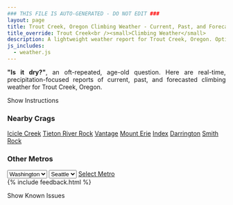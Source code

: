 ```yaml
---
### THIS FILE IS AUTO-GENERATED - DO NOT EDIT ###
layout: page
title: Trout Creek, Oregon Climbing Weather - Current, Past, and Forecasted Report
title_override: Trout Creek<br /><small>Climbing Weather</small>
description: A lightweight weather report for Trout Creek, Oregon. Optimized for slow internet connections.
js_includes:
  - weather.js
---
```


<section class="measure center lh-copy f5-ns f6 ph2 mv4" style="text-align: justify;">
<strong>"Is it dry?"</strong>, an oft-repeated, age-old question. Here are real-time,
precipitation-focused reports of current, past, and forecasted climbing weather for Trout Creek, Oregon.
</section>

<p id="settings-toggle" class="mw5 b center tc hover-light-red black-70 pointer">Show Instructions</p>
<section id="settings" class="overflow-hidden" style="display:none;">
    <div class="mv2 ph2 center">
        <div class="fn f6 tc pv2">
            <p class="measure lh-copy center"><strong>Show/hide hourly forecasts</strong> by clicking the desired day.</p>
            <hr class="mw5 p0 mv2 o-60 b0 bt b--light-red light-red bg-light-red">
            <p class="measure lh-copy center"><strong>Current and Past conditions</strong> are measured by the nearest weather station. <strong>Forecast conditions</strong> are calculated and polled separately.</p>
            <hr class="mw5 p0 mv2 o-60 b0 bt b--light-red light-red bg-light-red">
            <p class="measure lh-copy center"><strong>Having issues?</strong> Try <a id="clear-cache" class="no-underline relative fancy-link light-red hover-light-red" href="#">clearing the local cache</a>.</p>
            <hr class="mw5 p0 mv2 o-60 b0 bt b--light-red light-red bg-light-red">
            <p class="measure lh-copy center">Weather data sourced from <a class="no-underline fancy-link relative light-red" target="_blank" href="https://www.weather.gov/documentation/services-web-api">weather.gov</a>.</p>
        </div>
    </div>
</section>
<section id="weather" data-crag="trout-creek-oregon" class="mv4-ns mv3 ph2 center"></section>
<section id="nearby" class="tc lh-copy">
  <h3>Nearby Crags</h3>
<a class="nowrap no-underline fancy-link relative light-red mh3" href="/crags/icicle-creek-washington-weather.html">Icicle Creek</a>
<a class="nowrap no-underline fancy-link relative light-red mh3" href="/crags/tieton-river-rock-washington-weather.html">Tieton River Rock</a>
<a class="nowrap no-underline fancy-link relative light-red mh3" href="/crags/vantage-washington-weather.html">Vantage</a>
<a class="nowrap no-underline fancy-link relative light-red mh3" href="/crags/mount-erie-washington-weather.html">Mount Erie</a>
<a class="nowrap no-underline fancy-link relative light-red mh3" href="/crags/index-washington-weather.html">Index</a>
<a class="nowrap no-underline fancy-link relative light-red mh3" href="/crags/darrington-washington-weather.html">Darrington</a>
<a class="nowrap no-underline fancy-link relative light-red mh3" href="/crags/smith-rock-oregon-weather.html">Smith Rock</a>
</section>
<section id="nearby" class="tc lh-copy">
  <h3>Other Metros</h3>
  <select class="ma1 bg-near-white pa2" id="stateSel">
    <option value="Texas">Texas</option>
    <option value="Washington" selected>Washington</option>
    <option value="Colorado">Colorado</option>
    <option value="Tennessee">Tennessee</option>
    <option value="Utah">Utah</option>
    <option value="California">California</option>
  </select>
  <select class="ma1 bg-near-white pa2" id="citySel">
    <option value="Seattle" selected>Seattle</option>
  </select>
  <a id="selectMetro" class="f6 link dim ph3 pv2 ma1 dib white bg-light-red" href="/crags/seattle-washington-weather.html">Select Metro</a>
  <script>
    var states = [];
    states["Texas"] = "Austin"
    states["Washington"] = "Seattle"
    states["Colorado"] = "Denver"
    states["Tennessee"] = "Nashville"
    states["Utah"] = "Salt Lake City"
    states["California"] = "San Francisco|Los Angeles"
  </script>
</section>
{% include feedback.html %}
<p id="issues-toggle" class="mw5 b center tc hover-light-red black-70 pointer">Show Known Issues</p>
<section id="issues" class="overflow-hidden tc f6">
</section>

<script>
  var weekly_PDT_48_73 = {"updated":"2021-11-09T05:52:06+00:00","units":"us","forecastGenerator":"BaselineForecastGenerator","generatedAt":"2021-11-09T08:45:42+00:00","updateTime":"2021-11-09T05:52:06+00:00","validTimes":"2021-11-08T23:00:00+00:00/P7DT15H","elevation":{"unitCode":"wmoUnit:m","value":494.9952},"periods":[{"number":1,"name":"Overnight","startTime":"2021-11-09T00:00:00-08:00","endTime":"2021-11-09T06:00:00-08:00","isDaytime":false,"temperature":40,"temperatureUnit":"F","temperatureTrend":"rising","windSpeed":"21 to 26 mph","windDirection":"S","icon":"https://api.weather.gov/icons/land/night/rain,80?size=medium","shortForecast":"Light Rain","detailedForecast":"Rain. Cloudy. Low around 40, with temperatures rising to around 47 overnight. South wind 21 to 26 mph, with gusts as high as 41 mph. Chance of precipitation is 80%. New rainfall amounts between a tenth and quarter of an inch possible."},{"number":2,"name":"Tuesday","startTime":"2021-11-09T06:00:00-08:00","endTime":"2021-11-09T18:00:00-08:00","isDaytime":true,"temperature":54,"temperatureUnit":"F","temperatureTrend":"falling","windSpeed":"16 to 21 mph","windDirection":"SW","icon":"https://api.weather.gov/icons/land/day/rain,40/wind_bkn?size=medium","shortForecast":"Chance Light Rain then Partly Sunny","detailedForecast":"A chance of rain before 10am. Partly sunny. High near 54, with temperatures falling to around 49 in the afternoon. Southwest wind 16 to 21 mph, with gusts as high as 35 mph. Chance of precipitation is 40%. New rainfall amounts less than a tenth of an inch possible."},{"number":3,"name":"Tuesday Night","startTime":"2021-11-09T18:00:00-08:00","endTime":"2021-11-10T06:00:00-08:00","isDaytime":false,"temperature":35,"temperatureUnit":"F","temperatureTrend":null,"windSpeed":"8 to 21 mph","windDirection":"S","icon":"https://api.weather.gov/icons/land/night/wind_bkn?size=medium","shortForecast":"Mostly Cloudy","detailedForecast":"Mostly cloudy, with a low around 35. South wind 8 to 21 mph, with gusts as high as 33 mph."},{"number":4,"name":"Wednesday","startTime":"2021-11-10T06:00:00-08:00","endTime":"2021-11-10T18:00:00-08:00","isDaytime":true,"temperature":52,"temperatureUnit":"F","temperatureTrend":null,"windSpeed":"6 to 12 mph","windDirection":"S","icon":"https://api.weather.gov/icons/land/day/rain_showers,20/rain,50?size=medium","shortForecast":"Slight Chance Rain Showers then Chance Light Rain","detailedForecast":"A slight chance of rain showers between 10am and 4pm, then a chance of rain. Partly sunny, with a high near 52. South wind 6 to 12 mph, with gusts as high as 20 mph. Chance of precipitation is 50%. New rainfall amounts less than a tenth of an inch possible."},{"number":5,"name":"Wednesday Night","startTime":"2021-11-10T18:00:00-08:00","endTime":"2021-11-11T06:00:00-08:00","isDaytime":false,"temperature":42,"temperatureUnit":"F","temperatureTrend":null,"windSpeed":"3 to 8 mph","windDirection":"S","icon":"https://api.weather.gov/icons/land/night/rain,50/rain,70?size=medium","shortForecast":"Rain Likely","detailedForecast":"Rain likely. Mostly cloudy, with a low around 42. South wind 3 to 8 mph. Chance of precipitation is 70%. New rainfall amounts between a quarter and half of an inch possible."},{"number":6,"name":"Veterans Day","startTime":"2021-11-11T06:00:00-08:00","endTime":"2021-11-11T18:00:00-08:00","isDaytime":true,"temperature":58,"temperatureUnit":"F","temperatureTrend":null,"windSpeed":"2 to 6 mph","windDirection":"SW","icon":"https://api.weather.gov/icons/land/day/rain,70?size=medium","shortForecast":"Rain Likely","detailedForecast":"Rain likely. Mostly cloudy, with a high near 58. Chance of precipitation is 70%."},{"number":7,"name":"Thursday Night","startTime":"2021-11-11T18:00:00-08:00","endTime":"2021-11-12T06:00:00-08:00","isDaytime":false,"temperature":47,"temperatureUnit":"F","temperatureTrend":null,"windSpeed":"6 mph","windDirection":"S","icon":"https://api.weather.gov/icons/land/night/rain,60/rain,50?size=medium","shortForecast":"Light Rain Likely","detailedForecast":"Rain likely. Cloudy, with a low around 47. Chance of precipitation is 60%."},{"number":8,"name":"Friday","startTime":"2021-11-12T06:00:00-08:00","endTime":"2021-11-12T18:00:00-08:00","isDaytime":true,"temperature":62,"temperatureUnit":"F","temperatureTrend":null,"windSpeed":"8 mph","windDirection":"SW","icon":"https://api.weather.gov/icons/land/day/rain,50/rain,40?size=medium","shortForecast":"Chance Light Rain","detailedForecast":"A chance of rain. Mostly cloudy, with a high near 62. Chance of precipitation is 50%."},{"number":9,"name":"Friday Night","startTime":"2021-11-12T18:00:00-08:00","endTime":"2021-11-13T06:00:00-08:00","isDaytime":false,"temperature":45,"temperatureUnit":"F","temperatureTrend":null,"windSpeed":"6 mph","windDirection":"SW","icon":"https://api.weather.gov/icons/land/night/rain,20/bkn?size=medium","shortForecast":"Slight Chance Light Rain then Mostly Cloudy","detailedForecast":"A slight chance of rain before 10pm. Mostly cloudy, with a low around 45. Chance of precipitation is 20%."},{"number":10,"name":"Saturday","startTime":"2021-11-13T06:00:00-08:00","endTime":"2021-11-13T18:00:00-08:00","isDaytime":true,"temperature":61,"temperatureUnit":"F","temperatureTrend":null,"windSpeed":"7 mph","windDirection":"SW","icon":"https://api.weather.gov/icons/land/day/bkn?size=medium","shortForecast":"Mostly Cloudy","detailedForecast":"Mostly cloudy, with a high near 61."},{"number":11,"name":"Saturday Night","startTime":"2021-11-13T18:00:00-08:00","endTime":"2021-11-14T06:00:00-08:00","isDaytime":false,"temperature":42,"temperatureUnit":"F","temperatureTrend":null,"windSpeed":"6 mph","windDirection":"SW","icon":"https://api.weather.gov/icons/land/night/bkn?size=medium","shortForecast":"Mostly Cloudy","detailedForecast":"Mostly cloudy, with a low around 42."},{"number":12,"name":"Sunday","startTime":"2021-11-14T06:00:00-08:00","endTime":"2021-11-14T18:00:00-08:00","isDaytime":true,"temperature":60,"temperatureUnit":"F","temperatureTrend":null,"windSpeed":"7 mph","windDirection":"W","icon":"https://api.weather.gov/icons/land/day/rain?size=medium","shortForecast":"Slight Chance Light Rain","detailedForecast":"A slight chance of rain after 10am. Partly sunny, with a high near 60."},{"number":13,"name":"Sunday Night","startTime":"2021-11-14T18:00:00-08:00","endTime":"2021-11-15T06:00:00-08:00","isDaytime":false,"temperature":40,"temperatureUnit":"F","temperatureTrend":null,"windSpeed":"6 mph","windDirection":"SW","icon":"https://api.weather.gov/icons/land/night/rain?size=medium","shortForecast":"Slight Chance Light Rain","detailedForecast":"A slight chance of rain. Mostly cloudy, with a low around 40."},{"number":14,"name":"Monday","startTime":"2021-11-15T06:00:00-08:00","endTime":"2021-11-15T18:00:00-08:00","isDaytime":true,"temperature":58,"temperatureUnit":"F","temperatureTrend":null,"windSpeed":"5 to 8 mph","windDirection":"SW","icon":"https://api.weather.gov/icons/land/day/rain?size=medium","shortForecast":"Chance Light Rain","detailedForecast":"A chance of rain. Partly sunny, with a high near 58."}]}
  var hourly_PDT_48_73 = {"@context":["https://geojson.org/geojson-ld/geojson-context.jsonld",{"@version":"1.1","wx":"https://api.weather.gov/ontology#","geo":"http://www.opengis.net/ont/geosparql#","unit":"http://codes.wmo.int/common/unit/","@vocab":"https://api.weather.gov/ontology#"}],"type":"Feature","geometry":{"type":"Polygon","coordinates":[[[-121.1248943,44.8198586],[-121.11911869999999,44.79885650000001],[-121.08947479999999,44.802957400000004],[-121.09524409999999,44.8239597],[-121.1248943,44.8198586]]]},"properties":{"updated":"2021-11-09T05:52:06+00:00","units":"us","forecastGenerator":"HourlyForecastGenerator","generatedAt":"2021-11-09T08:45:43+00:00","updateTime":"2021-11-09T05:52:06+00:00","validTimes":"2021-11-08T23:00:00+00:00/P7DT15H","elevation":{"unitCode":"wmoUnit:m","value":494.9952},"periods":[{"number":1,"name":"","startTime":"2021-11-09T00:00:00-08:00","endTime":"2021-11-09T01:00:00-08:00","isDaytime":false,"temperature":45,"temperatureUnit":"F","temperatureTrend":null,"windSpeed":"24 mph","windDirection":"S","icon":"https://api.weather.gov/icons/land/night/rain,80?size=small","shortForecast":"Light Rain","detailedForecast":""},{"number":2,"name":"","startTime":"2021-11-09T01:00:00-08:00","endTime":"2021-11-09T02:00:00-08:00","isDaytime":false,"temperature":45,"temperatureUnit":"F","temperatureTrend":null,"windSpeed":"26 mph","windDirection":"S","icon":"https://api.weather.gov/icons/land/night/rain,80?size=small","shortForecast":"Light Rain","detailedForecast":""},{"number":3,"name":"","startTime":"2021-11-09T02:00:00-08:00","endTime":"2021-11-09T03:00:00-08:00","isDaytime":false,"temperature":45,"temperatureUnit":"F","temperatureTrend":null,"windSpeed":"26 mph","windDirection":"S","icon":"https://api.weather.gov/icons/land/night/rain,80?size=small","shortForecast":"Light Rain","detailedForecast":""},{"number":4,"name":"","startTime":"2021-11-09T03:00:00-08:00","endTime":"2021-11-09T04:00:00-08:00","isDaytime":false,"temperature":47,"temperatureUnit":"F","temperatureTrend":null,"windSpeed":"26 mph","windDirection":"S","icon":"https://api.weather.gov/icons/land/night/rain,80?size=small","shortForecast":"Light Rain","detailedForecast":""},{"number":5,"name":"","startTime":"2021-11-09T04:00:00-08:00","endTime":"2021-11-09T05:00:00-08:00","isDaytime":false,"temperature":48,"temperatureUnit":"F","temperatureTrend":null,"windSpeed":"21 mph","windDirection":"S","icon":"https://api.weather.gov/icons/land/night/rain,40?size=small","shortForecast":"Chance Light Rain","detailedForecast":""},{"number":6,"name":"","startTime":"2021-11-09T05:00:00-08:00","endTime":"2021-11-09T06:00:00-08:00","isDaytime":false,"temperature":47,"temperatureUnit":"F","temperatureTrend":null,"windSpeed":"21 mph","windDirection":"S","icon":"https://api.weather.gov/icons/land/night/rain,40?size=small","shortForecast":"Chance Light Rain","detailedForecast":""},{"number":7,"name":"","startTime":"2021-11-09T06:00:00-08:00","endTime":"2021-11-09T07:00:00-08:00","isDaytime":true,"temperature":45,"temperatureUnit":"F","temperatureTrend":null,"windSpeed":"21 mph","windDirection":"S","icon":"https://api.weather.gov/icons/land/day/rain,40?size=small","shortForecast":"Chance Light Rain","detailedForecast":""},{"number":8,"name":"","startTime":"2021-11-09T07:00:00-08:00","endTime":"2021-11-09T08:00:00-08:00","isDaytime":true,"temperature":45,"temperatureUnit":"F","temperatureTrend":null,"windSpeed":"16 mph","windDirection":"S","icon":"https://api.weather.gov/icons/land/day/rain,40?size=small","shortForecast":"Chance Light Rain","detailedForecast":""},{"number":9,"name":"","startTime":"2021-11-09T08:00:00-08:00","endTime":"2021-11-09T09:00:00-08:00","isDaytime":true,"temperature":46,"temperatureUnit":"F","temperatureTrend":null,"windSpeed":"16 mph","windDirection":"S","icon":"https://api.weather.gov/icons/land/day/rain,40?size=small","shortForecast":"Chance Light Rain","detailedForecast":""},{"number":10,"name":"","startTime":"2021-11-09T09:00:00-08:00","endTime":"2021-11-09T10:00:00-08:00","isDaytime":true,"temperature":48,"temperatureUnit":"F","temperatureTrend":null,"windSpeed":"16 mph","windDirection":"S","icon":"https://api.weather.gov/icons/land/day/rain?size=small","shortForecast":"Chance Light Rain","detailedForecast":""},{"number":11,"name":"","startTime":"2021-11-09T10:00:00-08:00","endTime":"2021-11-09T11:00:00-08:00","isDaytime":true,"temperature":51,"temperatureUnit":"F","temperatureTrend":null,"windSpeed":"20 mph","windDirection":"SW","icon":"https://api.weather.gov/icons/land/day/sct?size=small","shortForecast":"Mostly Sunny","detailedForecast":""},{"number":12,"name":"","startTime":"2021-11-09T11:00:00-08:00","endTime":"2021-11-09T12:00:00-08:00","isDaytime":true,"temperature":53,"temperatureUnit":"F","temperatureTrend":null,"windSpeed":"20 mph","windDirection":"SW","icon":"https://api.weather.gov/icons/land/day/sct?size=small","shortForecast":"Mostly Sunny","detailedForecast":""},{"number":13,"name":"","startTime":"2021-11-09T12:00:00-08:00","endTime":"2021-11-09T13:00:00-08:00","isDaytime":true,"temperature":54,"temperatureUnit":"F","temperatureTrend":null,"windSpeed":"20 mph","windDirection":"SW","icon":"https://api.weather.gov/icons/land/day/sct?size=small","shortForecast":"Mostly Sunny","detailedForecast":""},{"number":14,"name":"","startTime":"2021-11-09T13:00:00-08:00","endTime":"2021-11-09T14:00:00-08:00","isDaytime":true,"temperature":54,"temperatureUnit":"F","temperatureTrend":null,"windSpeed":"21 mph","windDirection":"SW","icon":"https://api.weather.gov/icons/land/day/wind_sct?size=small","shortForecast":"Mostly Sunny","detailedForecast":""},{"number":15,"name":"","startTime":"2021-11-09T14:00:00-08:00","endTime":"2021-11-09T15:00:00-08:00","isDaytime":true,"temperature":54,"temperatureUnit":"F","temperatureTrend":null,"windSpeed":"21 mph","windDirection":"SW","icon":"https://api.weather.gov/icons/land/day/wind_sct?size=small","shortForecast":"Mostly Sunny","detailedForecast":""},{"number":16,"name":"","startTime":"2021-11-09T15:00:00-08:00","endTime":"2021-11-09T16:00:00-08:00","isDaytime":true,"temperature":53,"temperatureUnit":"F","temperatureTrend":null,"windSpeed":"21 mph","windDirection":"SW","icon":"https://api.weather.gov/icons/land/day/wind_sct?size=small","shortForecast":"Mostly Sunny","detailedForecast":""},{"number":17,"name":"","startTime":"2021-11-09T16:00:00-08:00","endTime":"2021-11-09T17:00:00-08:00","isDaytime":true,"temperature":52,"temperatureUnit":"F","temperatureTrend":null,"windSpeed":"21 mph","windDirection":"SW","icon":"https://api.weather.gov/icons/land/day/wind_sct?size=small","shortForecast":"Mostly Sunny","detailedForecast":""},{"number":18,"name":"","startTime":"2021-11-09T17:00:00-08:00","endTime":"2021-11-09T18:00:00-08:00","isDaytime":true,"temperature":49,"temperatureUnit":"F","temperatureTrend":null,"windSpeed":"21 mph","windDirection":"SW","icon":"https://api.weather.gov/icons/land/day/wind_sct?size=small","shortForecast":"Mostly Sunny","detailedForecast":""},{"number":19,"name":"","startTime":"2021-11-09T18:00:00-08:00","endTime":"2021-11-09T19:00:00-08:00","isDaytime":false,"temperature":46,"temperatureUnit":"F","temperatureTrend":null,"windSpeed":"21 mph","windDirection":"SW","icon":"https://api.weather.gov/icons/land/night/wind_sct?size=small","shortForecast":"Partly Cloudy","detailedForecast":""},{"number":20,"name":"","startTime":"2021-11-09T19:00:00-08:00","endTime":"2021-11-09T20:00:00-08:00","isDaytime":false,"temperature":43,"temperatureUnit":"F","temperatureTrend":null,"windSpeed":"17 mph","windDirection":"S","icon":"https://api.weather.gov/icons/land/night/sct?size=small","shortForecast":"Partly Cloudy","detailedForecast":""},{"number":21,"name":"","startTime":"2021-11-09T20:00:00-08:00","endTime":"2021-11-09T21:00:00-08:00","isDaytime":false,"temperature":42,"temperatureUnit":"F","temperatureTrend":null,"windSpeed":"17 mph","windDirection":"S","icon":"https://api.weather.gov/icons/land/night/sct?size=small","shortForecast":"Partly Cloudy","detailedForecast":""},{"number":22,"name":"","startTime":"2021-11-09T21:00:00-08:00","endTime":"2021-11-09T22:00:00-08:00","isDaytime":false,"temperature":41,"temperatureUnit":"F","temperatureTrend":null,"windSpeed":"17 mph","windDirection":"S","icon":"https://api.weather.gov/icons/land/night/sct?size=small","shortForecast":"Partly Cloudy","detailedForecast":""},{"number":23,"name":"","startTime":"2021-11-09T22:00:00-08:00","endTime":"2021-11-09T23:00:00-08:00","isDaytime":false,"temperature":41,"temperatureUnit":"F","temperatureTrend":null,"windSpeed":"10 mph","windDirection":"S","icon":"https://api.weather.gov/icons/land/night/bkn?size=small","shortForecast":"Mostly Cloudy","detailedForecast":""},{"number":24,"name":"","startTime":"2021-11-09T23:00:00-08:00","endTime":"2021-11-10T00:00:00-08:00","isDaytime":false,"temperature":39,"temperatureUnit":"F","temperatureTrend":null,"windSpeed":"10 mph","windDirection":"S","icon":"https://api.weather.gov/icons/land/night/bkn?size=small","shortForecast":"Mostly Cloudy","detailedForecast":""},{"number":25,"name":"","startTime":"2021-11-10T00:00:00-08:00","endTime":"2021-11-10T01:00:00-08:00","isDaytime":false,"temperature":38,"temperatureUnit":"F","temperatureTrend":null,"windSpeed":"10 mph","windDirection":"S","icon":"https://api.weather.gov/icons/land/night/bkn?size=small","shortForecast":"Mostly Cloudy","detailedForecast":""},{"number":26,"name":"","startTime":"2021-11-10T01:00:00-08:00","endTime":"2021-11-10T02:00:00-08:00","isDaytime":false,"temperature":37,"temperatureUnit":"F","temperatureTrend":null,"windSpeed":"10 mph","windDirection":"S","icon":"https://api.weather.gov/icons/land/night/bkn?size=small","shortForecast":"Mostly Cloudy","detailedForecast":""},{"number":27,"name":"","startTime":"2021-11-10T02:00:00-08:00","endTime":"2021-11-10T03:00:00-08:00","isDaytime":false,"temperature":37,"temperatureUnit":"F","temperatureTrend":null,"windSpeed":"10 mph","windDirection":"S","icon":"https://api.weather.gov/icons/land/night/bkn?size=small","shortForecast":"Mostly Cloudy","detailedForecast":""},{"number":28,"name":"","startTime":"2021-11-10T03:00:00-08:00","endTime":"2021-11-10T04:00:00-08:00","isDaytime":false,"temperature":37,"temperatureUnit":"F","temperatureTrend":null,"windSpeed":"10 mph","windDirection":"S","icon":"https://api.weather.gov/icons/land/night/bkn?size=small","shortForecast":"Mostly Cloudy","detailedForecast":""},{"number":29,"name":"","startTime":"2021-11-10T04:00:00-08:00","endTime":"2021-11-10T05:00:00-08:00","isDaytime":false,"temperature":37,"temperatureUnit":"F","temperatureTrend":null,"windSpeed":"8 mph","windDirection":"S","icon":"https://api.weather.gov/icons/land/night/bkn?size=small","shortForecast":"Mostly Cloudy","detailedForecast":""},{"number":30,"name":"","startTime":"2021-11-10T05:00:00-08:00","endTime":"2021-11-10T06:00:00-08:00","isDaytime":false,"temperature":36,"temperatureUnit":"F","temperatureTrend":null,"windSpeed":"8 mph","windDirection":"S","icon":"https://api.weather.gov/icons/land/night/bkn?size=small","shortForecast":"Mostly Cloudy","detailedForecast":""},{"number":31,"name":"","startTime":"2021-11-10T06:00:00-08:00","endTime":"2021-11-10T07:00:00-08:00","isDaytime":true,"temperature":35,"temperatureUnit":"F","temperatureTrend":null,"windSpeed":"8 mph","windDirection":"S","icon":"https://api.weather.gov/icons/land/day/bkn?size=small","shortForecast":"Mostly Cloudy","detailedForecast":""},{"number":32,"name":"","startTime":"2021-11-10T07:00:00-08:00","endTime":"2021-11-10T08:00:00-08:00","isDaytime":true,"temperature":36,"temperatureUnit":"F","temperatureTrend":null,"windSpeed":"7 mph","windDirection":"S","icon":"https://api.weather.gov/icons/land/day/bkn?size=small","shortForecast":"Mostly Cloudy","detailedForecast":""},{"number":33,"name":"","startTime":"2021-11-10T08:00:00-08:00","endTime":"2021-11-10T09:00:00-08:00","isDaytime":true,"temperature":39,"temperatureUnit":"F","temperatureTrend":null,"windSpeed":"7 mph","windDirection":"S","icon":"https://api.weather.gov/icons/land/day/bkn?size=small","shortForecast":"Mostly Cloudy","detailedForecast":""},{"number":34,"name":"","startTime":"2021-11-10T09:00:00-08:00","endTime":"2021-11-10T10:00:00-08:00","isDaytime":true,"temperature":43,"temperatureUnit":"F","temperatureTrend":null,"windSpeed":"7 mph","windDirection":"S","icon":"https://api.weather.gov/icons/land/day/bkn?size=small","shortForecast":"Mostly Cloudy","detailedForecast":""},{"number":35,"name":"","startTime":"2021-11-10T10:00:00-08:00","endTime":"2021-11-10T11:00:00-08:00","isDaytime":true,"temperature":47,"temperatureUnit":"F","temperatureTrend":null,"windSpeed":"12 mph","windDirection":"S","icon":"https://api.weather.gov/icons/land/day/rain_showers?size=small","shortForecast":"Slight Chance Rain Showers","detailedForecast":""},{"number":36,"name":"","startTime":"2021-11-10T11:00:00-08:00","endTime":"2021-11-10T12:00:00-08:00","isDaytime":true,"temperature":49,"temperatureUnit":"F","temperatureTrend":null,"windSpeed":"12 mph","windDirection":"S","icon":"https://api.weather.gov/icons/land/day/rain_showers?size=small","shortForecast":"Slight Chance Rain Showers","detailedForecast":""},{"number":37,"name":"","startTime":"2021-11-10T12:00:00-08:00","endTime":"2021-11-10T13:00:00-08:00","isDaytime":true,"temperature":51,"temperatureUnit":"F","temperatureTrend":null,"windSpeed":"12 mph","windDirection":"S","icon":"https://api.weather.gov/icons/land/day/rain_showers?size=small","shortForecast":"Slight Chance Rain Showers","detailedForecast":""},{"number":38,"name":"","startTime":"2021-11-10T13:00:00-08:00","endTime":"2021-11-10T14:00:00-08:00","isDaytime":true,"temperature":51,"temperatureUnit":"F","temperatureTrend":null,"windSpeed":"9 mph","windDirection":"S","icon":"https://api.weather.gov/icons/land/day/rain_showers?size=small","shortForecast":"Slight Chance Rain Showers","detailedForecast":""},{"number":39,"name":"","startTime":"2021-11-10T14:00:00-08:00","endTime":"2021-11-10T15:00:00-08:00","isDaytime":true,"temperature":52,"temperatureUnit":"F","temperatureTrend":null,"windSpeed":"9 mph","windDirection":"S","icon":"https://api.weather.gov/icons/land/day/rain_showers?size=small","shortForecast":"Slight Chance Rain Showers","detailedForecast":""},{"number":40,"name":"","startTime":"2021-11-10T15:00:00-08:00","endTime":"2021-11-10T16:00:00-08:00","isDaytime":true,"temperature":52,"temperatureUnit":"F","temperatureTrend":null,"windSpeed":"9 mph","windDirection":"S","icon":"https://api.weather.gov/icons/land/day/rain_showers?size=small","shortForecast":"Slight Chance Rain Showers","detailedForecast":""},{"number":41,"name":"","startTime":"2021-11-10T16:00:00-08:00","endTime":"2021-11-10T17:00:00-08:00","isDaytime":true,"temperature":51,"temperatureUnit":"F","temperatureTrend":null,"windSpeed":"6 mph","windDirection":"S","icon":"https://api.weather.gov/icons/land/day/rain?size=small","shortForecast":"Chance Light Rain","detailedForecast":""},{"number":42,"name":"","startTime":"2021-11-10T17:00:00-08:00","endTime":"2021-11-10T18:00:00-08:00","isDaytime":true,"temperature":49,"temperatureUnit":"F","temperatureTrend":null,"windSpeed":"6 mph","windDirection":"S","icon":"https://api.weather.gov/icons/land/day/rain?size=small","shortForecast":"Chance Light Rain","detailedForecast":""},{"number":43,"name":"","startTime":"2021-11-10T18:00:00-08:00","endTime":"2021-11-10T19:00:00-08:00","isDaytime":false,"temperature":47,"temperatureUnit":"F","temperatureTrend":null,"windSpeed":"6 mph","windDirection":"S","icon":"https://api.weather.gov/icons/land/night/rain?size=small","shortForecast":"Chance Light Rain","detailedForecast":""},{"number":44,"name":"","startTime":"2021-11-10T19:00:00-08:00","endTime":"2021-11-10T20:00:00-08:00","isDaytime":false,"temperature":45,"temperatureUnit":"F","temperatureTrend":null,"windSpeed":"5 mph","windDirection":"E","icon":"https://api.weather.gov/icons/land/night/rain?size=small","shortForecast":"Chance Light Rain","detailedForecast":""},{"number":45,"name":"","startTime":"2021-11-10T20:00:00-08:00","endTime":"2021-11-10T21:00:00-08:00","isDaytime":false,"temperature":45,"temperatureUnit":"F","temperatureTrend":null,"windSpeed":"5 mph","windDirection":"E","icon":"https://api.weather.gov/icons/land/night/rain?size=small","shortForecast":"Chance Light Rain","detailedForecast":""},{"number":46,"name":"","startTime":"2021-11-10T21:00:00-08:00","endTime":"2021-11-10T22:00:00-08:00","isDaytime":false,"temperature":45,"temperatureUnit":"F","temperatureTrend":null,"windSpeed":"5 mph","windDirection":"E","icon":"https://api.weather.gov/icons/land/night/rain?size=small","shortForecast":"Chance Light Rain","detailedForecast":""},{"number":47,"name":"","startTime":"2021-11-10T22:00:00-08:00","endTime":"2021-11-10T23:00:00-08:00","isDaytime":false,"temperature":45,"temperatureUnit":"F","temperatureTrend":null,"windSpeed":"7 mph","windDirection":"SE","icon":"https://api.weather.gov/icons/land/night/rain?size=small","shortForecast":"Chance Light Rain","detailedForecast":""},{"number":48,"name":"","startTime":"2021-11-10T23:00:00-08:00","endTime":"2021-11-11T00:00:00-08:00","isDaytime":false,"temperature":44,"temperatureUnit":"F","temperatureTrend":null,"windSpeed":"7 mph","windDirection":"SE","icon":"https://api.weather.gov/icons/land/night/rain?size=small","shortForecast":"Chance Light Rain","detailedForecast":""},{"number":49,"name":"","startTime":"2021-11-11T00:00:00-08:00","endTime":"2021-11-11T01:00:00-08:00","isDaytime":false,"temperature":43,"temperatureUnit":"F","temperatureTrend":null,"windSpeed":"7 mph","windDirection":"SE","icon":"https://api.weather.gov/icons/land/night/rain?size=small","shortForecast":"Chance Light Rain","detailedForecast":""},{"number":50,"name":"","startTime":"2021-11-11T01:00:00-08:00","endTime":"2021-11-11T02:00:00-08:00","isDaytime":false,"temperature":42,"temperatureUnit":"F","temperatureTrend":null,"windSpeed":"8 mph","windDirection":"S","icon":"https://api.weather.gov/icons/land/night/rain?size=small","shortForecast":"Chance Light Rain","detailedForecast":""},{"number":51,"name":"","startTime":"2021-11-11T02:00:00-08:00","endTime":"2021-11-11T03:00:00-08:00","isDaytime":false,"temperature":43,"temperatureUnit":"F","temperatureTrend":null,"windSpeed":"8 mph","windDirection":"S","icon":"https://api.weather.gov/icons/land/night/rain?size=small","shortForecast":"Chance Light Rain","detailedForecast":""},{"number":52,"name":"","startTime":"2021-11-11T03:00:00-08:00","endTime":"2021-11-11T04:00:00-08:00","isDaytime":false,"temperature":43,"temperatureUnit":"F","temperatureTrend":null,"windSpeed":"8 mph","windDirection":"S","icon":"https://api.weather.gov/icons/land/night/rain?size=small","shortForecast":"Chance Light Rain","detailedForecast":""},{"number":53,"name":"","startTime":"2021-11-11T04:00:00-08:00","endTime":"2021-11-11T05:00:00-08:00","isDaytime":false,"temperature":44,"temperatureUnit":"F","temperatureTrend":null,"windSpeed":"3 mph","windDirection":"S","icon":"https://api.weather.gov/icons/land/night/rain?size=small","shortForecast":"Rain Likely","detailedForecast":""},{"number":54,"name":"","startTime":"2021-11-11T05:00:00-08:00","endTime":"2021-11-11T06:00:00-08:00","isDaytime":false,"temperature":44,"temperatureUnit":"F","temperatureTrend":null,"windSpeed":"3 mph","windDirection":"S","icon":"https://api.weather.gov/icons/land/night/rain?size=small","shortForecast":"Rain Likely","detailedForecast":""},{"number":55,"name":"","startTime":"2021-11-11T06:00:00-08:00","endTime":"2021-11-11T07:00:00-08:00","isDaytime":true,"temperature":44,"temperatureUnit":"F","temperatureTrend":null,"windSpeed":"3 mph","windDirection":"S","icon":"https://api.weather.gov/icons/land/day/rain?size=small","shortForecast":"Rain Likely","detailedForecast":""},{"number":56,"name":"","startTime":"2021-11-11T07:00:00-08:00","endTime":"2021-11-11T08:00:00-08:00","isDaytime":true,"temperature":44,"temperatureUnit":"F","temperatureTrend":null,"windSpeed":"2 mph","windDirection":"S","icon":"https://api.weather.gov/icons/land/day/rain?size=small","shortForecast":"Rain Likely","detailedForecast":""},{"number":57,"name":"","startTime":"2021-11-11T08:00:00-08:00","endTime":"2021-11-11T09:00:00-08:00","isDaytime":true,"temperature":46,"temperatureUnit":"F","temperatureTrend":null,"windSpeed":"2 mph","windDirection":"S","icon":"https://api.weather.gov/icons/land/day/rain?size=small","shortForecast":"Rain Likely","detailedForecast":""},{"number":58,"name":"","startTime":"2021-11-11T09:00:00-08:00","endTime":"2021-11-11T10:00:00-08:00","isDaytime":true,"temperature":49,"temperatureUnit":"F","temperatureTrend":null,"windSpeed":"2 mph","windDirection":"S","icon":"https://api.weather.gov/icons/land/day/rain?size=small","shortForecast":"Rain Likely","detailedForecast":""},{"number":59,"name":"","startTime":"2021-11-11T10:00:00-08:00","endTime":"2021-11-11T11:00:00-08:00","isDaytime":true,"temperature":52,"temperatureUnit":"F","temperatureTrend":null,"windSpeed":"6 mph","windDirection":"SW","icon":"https://api.weather.gov/icons/land/day/rain?size=small","shortForecast":"Light Rain Likely","detailedForecast":""},{"number":60,"name":"","startTime":"2021-11-11T11:00:00-08:00","endTime":"2021-11-11T12:00:00-08:00","isDaytime":true,"temperature":55,"temperatureUnit":"F","temperatureTrend":null,"windSpeed":"6 mph","windDirection":"SW","icon":"https://api.weather.gov/icons/land/day/rain?size=small","shortForecast":"Light Rain Likely","detailedForecast":""},{"number":61,"name":"","startTime":"2021-11-11T12:00:00-08:00","endTime":"2021-11-11T13:00:00-08:00","isDaytime":true,"temperature":57,"temperatureUnit":"F","temperatureTrend":null,"windSpeed":"6 mph","windDirection":"SW","icon":"https://api.weather.gov/icons/land/day/rain?size=small","shortForecast":"Light Rain Likely","detailedForecast":""},{"number":62,"name":"","startTime":"2021-11-11T13:00:00-08:00","endTime":"2021-11-11T14:00:00-08:00","isDaytime":true,"temperature":58,"temperatureUnit":"F","temperatureTrend":null,"windSpeed":"6 mph","windDirection":"SW","icon":"https://api.weather.gov/icons/land/day/rain?size=small","shortForecast":"Light Rain Likely","detailedForecast":""},{"number":63,"name":"","startTime":"2021-11-11T14:00:00-08:00","endTime":"2021-11-11T15:00:00-08:00","isDaytime":true,"temperature":58,"temperatureUnit":"F","temperatureTrend":null,"windSpeed":"6 mph","windDirection":"SW","icon":"https://api.weather.gov/icons/land/day/rain?size=small","shortForecast":"Light Rain Likely","detailedForecast":""},{"number":64,"name":"","startTime":"2021-11-11T15:00:00-08:00","endTime":"2021-11-11T16:00:00-08:00","isDaytime":true,"temperature":58,"temperatureUnit":"F","temperatureTrend":null,"windSpeed":"6 mph","windDirection":"SW","icon":"https://api.weather.gov/icons/land/day/rain?size=small","shortForecast":"Light Rain Likely","detailedForecast":""},{"number":65,"name":"","startTime":"2021-11-11T16:00:00-08:00","endTime":"2021-11-11T17:00:00-08:00","isDaytime":true,"temperature":56,"temperatureUnit":"F","temperatureTrend":null,"windSpeed":"5 mph","windDirection":"SW","icon":"https://api.weather.gov/icons/land/day/rain?size=small","shortForecast":"Light Rain Likely","detailedForecast":""},{"number":66,"name":"","startTime":"2021-11-11T17:00:00-08:00","endTime":"2021-11-11T18:00:00-08:00","isDaytime":true,"temperature":55,"temperatureUnit":"F","temperatureTrend":null,"windSpeed":"5 mph","windDirection":"SW","icon":"https://api.weather.gov/icons/land/day/rain?size=small","shortForecast":"Light Rain Likely","detailedForecast":""},{"number":67,"name":"","startTime":"2021-11-11T18:00:00-08:00","endTime":"2021-11-11T19:00:00-08:00","isDaytime":false,"temperature":53,"temperatureUnit":"F","temperatureTrend":null,"windSpeed":"5 mph","windDirection":"SW","icon":"https://api.weather.gov/icons/land/night/rain?size=small","shortForecast":"Light Rain Likely","detailedForecast":""},{"number":68,"name":"","startTime":"2021-11-11T19:00:00-08:00","endTime":"2021-11-11T20:00:00-08:00","isDaytime":false,"temperature":51,"temperatureUnit":"F","temperatureTrend":null,"windSpeed":"5 mph","windDirection":"S","icon":"https://api.weather.gov/icons/land/night/rain?size=small","shortForecast":"Light Rain Likely","detailedForecast":""},{"number":69,"name":"","startTime":"2021-11-11T20:00:00-08:00","endTime":"2021-11-11T21:00:00-08:00","isDaytime":false,"temperature":50,"temperatureUnit":"F","temperatureTrend":null,"windSpeed":"5 mph","windDirection":"S","icon":"https://api.weather.gov/icons/land/night/rain?size=small","shortForecast":"Light Rain Likely","detailedForecast":""},{"number":70,"name":"","startTime":"2021-11-11T21:00:00-08:00","endTime":"2021-11-11T22:00:00-08:00","isDaytime":false,"temperature":49,"temperatureUnit":"F","temperatureTrend":null,"windSpeed":"5 mph","windDirection":"S","icon":"https://api.weather.gov/icons/land/night/rain?size=small","shortForecast":"Light Rain Likely","detailedForecast":""},{"number":71,"name":"","startTime":"2021-11-11T22:00:00-08:00","endTime":"2021-11-11T23:00:00-08:00","isDaytime":false,"temperature":48,"temperatureUnit":"F","temperatureTrend":null,"windSpeed":"5 mph","windDirection":"S","icon":"https://api.weather.gov/icons/land/night/rain?size=small","shortForecast":"Chance Light Rain","detailedForecast":""},{"number":72,"name":"","startTime":"2021-11-11T23:00:00-08:00","endTime":"2021-11-12T00:00:00-08:00","isDaytime":false,"temperature":48,"temperatureUnit":"F","temperatureTrend":null,"windSpeed":"5 mph","windDirection":"S","icon":"https://api.weather.gov/icons/land/night/rain?size=small","shortForecast":"Chance Light Rain","detailedForecast":""},{"number":73,"name":"","startTime":"2021-11-12T00:00:00-08:00","endTime":"2021-11-12T01:00:00-08:00","isDaytime":false,"temperature":48,"temperatureUnit":"F","temperatureTrend":null,"windSpeed":"5 mph","windDirection":"S","icon":"https://api.weather.gov/icons/land/night/rain?size=small","shortForecast":"Chance Light Rain","detailedForecast":""},{"number":74,"name":"","startTime":"2021-11-12T01:00:00-08:00","endTime":"2021-11-12T02:00:00-08:00","isDaytime":false,"temperature":47,"temperatureUnit":"F","temperatureTrend":null,"windSpeed":"6 mph","windDirection":"S","icon":"https://api.weather.gov/icons/land/night/rain?size=small","shortForecast":"Chance Light Rain","detailedForecast":""},{"number":75,"name":"","startTime":"2021-11-12T02:00:00-08:00","endTime":"2021-11-12T03:00:00-08:00","isDaytime":false,"temperature":47,"temperatureUnit":"F","temperatureTrend":null,"windSpeed":"6 mph","windDirection":"S","icon":"https://api.weather.gov/icons/land/night/rain?size=small","shortForecast":"Chance Light Rain","detailedForecast":""},{"number":76,"name":"","startTime":"2021-11-12T03:00:00-08:00","endTime":"2021-11-12T04:00:00-08:00","isDaytime":false,"temperature":47,"temperatureUnit":"F","temperatureTrend":null,"windSpeed":"6 mph","windDirection":"S","icon":"https://api.weather.gov/icons/land/night/rain?size=small","shortForecast":"Chance Light Rain","detailedForecast":""},{"number":77,"name":"","startTime":"2021-11-12T04:00:00-08:00","endTime":"2021-11-12T05:00:00-08:00","isDaytime":false,"temperature":47,"temperatureUnit":"F","temperatureTrend":null,"windSpeed":"6 mph","windDirection":"S","icon":"https://api.weather.gov/icons/land/night/rain?size=small","shortForecast":"Chance Light Rain","detailedForecast":""},{"number":78,"name":"","startTime":"2021-11-12T05:00:00-08:00","endTime":"2021-11-12T06:00:00-08:00","isDaytime":false,"temperature":48,"temperatureUnit":"F","temperatureTrend":null,"windSpeed":"6 mph","windDirection":"S","icon":"https://api.weather.gov/icons/land/night/rain?size=small","shortForecast":"Chance Light Rain","detailedForecast":""},{"number":79,"name":"","startTime":"2021-11-12T06:00:00-08:00","endTime":"2021-11-12T07:00:00-08:00","isDaytime":true,"temperature":48,"temperatureUnit":"F","temperatureTrend":null,"windSpeed":"6 mph","windDirection":"S","icon":"https://api.weather.gov/icons/land/day/rain?size=small","shortForecast":"Chance Light Rain","detailedForecast":""},{"number":80,"name":"","startTime":"2021-11-12T07:00:00-08:00","endTime":"2021-11-12T08:00:00-08:00","isDaytime":true,"temperature":49,"temperatureUnit":"F","temperatureTrend":null,"windSpeed":"6 mph","windDirection":"S","icon":"https://api.weather.gov/icons/land/day/rain?size=small","shortForecast":"Chance Light Rain","detailedForecast":""},{"number":81,"name":"","startTime":"2021-11-12T08:00:00-08:00","endTime":"2021-11-12T09:00:00-08:00","isDaytime":true,"temperature":51,"temperatureUnit":"F","temperatureTrend":null,"windSpeed":"6 mph","windDirection":"S","icon":"https://api.weather.gov/icons/land/day/rain?size=small","shortForecast":"Chance Light Rain","detailedForecast":""},{"number":82,"name":"","startTime":"2021-11-12T09:00:00-08:00","endTime":"2021-11-12T10:00:00-08:00","isDaytime":true,"temperature":52,"temperatureUnit":"F","temperatureTrend":null,"windSpeed":"6 mph","windDirection":"S","icon":"https://api.weather.gov/icons/land/day/rain?size=small","shortForecast":"Chance Light Rain","detailedForecast":""},{"number":83,"name":"","startTime":"2021-11-12T10:00:00-08:00","endTime":"2021-11-12T11:00:00-08:00","isDaytime":true,"temperature":54,"temperatureUnit":"F","temperatureTrend":null,"windSpeed":"8 mph","windDirection":"S","icon":"https://api.weather.gov/icons/land/day/rain?size=small","shortForecast":"Chance Light Rain","detailedForecast":""},{"number":84,"name":"","startTime":"2021-11-12T11:00:00-08:00","endTime":"2021-11-12T12:00:00-08:00","isDaytime":true,"temperature":56,"temperatureUnit":"F","temperatureTrend":null,"windSpeed":"8 mph","windDirection":"S","icon":"https://api.weather.gov/icons/land/day/rain?size=small","shortForecast":"Chance Light Rain","detailedForecast":""},{"number":85,"name":"","startTime":"2021-11-12T12:00:00-08:00","endTime":"2021-11-12T13:00:00-08:00","isDaytime":true,"temperature":58,"temperatureUnit":"F","temperatureTrend":null,"windSpeed":"8 mph","windDirection":"S","icon":"https://api.weather.gov/icons/land/day/rain?size=small","shortForecast":"Chance Light Rain","detailedForecast":""},{"number":86,"name":"","startTime":"2021-11-12T13:00:00-08:00","endTime":"2021-11-12T14:00:00-08:00","isDaytime":true,"temperature":59,"temperatureUnit":"F","temperatureTrend":null,"windSpeed":"8 mph","windDirection":"SW","icon":"https://api.weather.gov/icons/land/day/rain?size=small","shortForecast":"Chance Light Rain","detailedForecast":""},{"number":87,"name":"","startTime":"2021-11-12T14:00:00-08:00","endTime":"2021-11-12T15:00:00-08:00","isDaytime":true,"temperature":61,"temperatureUnit":"F","temperatureTrend":null,"windSpeed":"8 mph","windDirection":"SW","icon":"https://api.weather.gov/icons/land/day/rain?size=small","shortForecast":"Chance Light Rain","detailedForecast":""},{"number":88,"name":"","startTime":"2021-11-12T15:00:00-08:00","endTime":"2021-11-12T16:00:00-08:00","isDaytime":true,"temperature":62,"temperatureUnit":"F","temperatureTrend":null,"windSpeed":"8 mph","windDirection":"SW","icon":"https://api.weather.gov/icons/land/day/rain?size=small","shortForecast":"Chance Light Rain","detailedForecast":""},{"number":89,"name":"","startTime":"2021-11-12T16:00:00-08:00","endTime":"2021-11-12T17:00:00-08:00","isDaytime":true,"temperature":62,"temperatureUnit":"F","temperatureTrend":null,"windSpeed":"6 mph","windDirection":"SW","icon":"https://api.weather.gov/icons/land/day/rain?size=small","shortForecast":"Slight Chance Light Rain","detailedForecast":""},{"number":90,"name":"","startTime":"2021-11-12T17:00:00-08:00","endTime":"2021-11-12T18:00:00-08:00","isDaytime":true,"temperature":61,"temperatureUnit":"F","temperatureTrend":null,"windSpeed":"6 mph","windDirection":"SW","icon":"https://api.weather.gov/icons/land/day/rain?size=small","shortForecast":"Slight Chance Light Rain","detailedForecast":""},{"number":91,"name":"","startTime":"2021-11-12T18:00:00-08:00","endTime":"2021-11-12T19:00:00-08:00","isDaytime":false,"temperature":60,"temperatureUnit":"F","temperatureTrend":null,"windSpeed":"6 mph","windDirection":"SW","icon":"https://api.weather.gov/icons/land/night/rain?size=small","shortForecast":"Slight Chance Light Rain","detailedForecast":""},{"number":92,"name":"","startTime":"2021-11-12T19:00:00-08:00","endTime":"2021-11-12T20:00:00-08:00","isDaytime":false,"temperature":59,"temperatureUnit":"F","temperatureTrend":null,"windSpeed":"6 mph","windDirection":"SW","icon":"https://api.weather.gov/icons/land/night/rain?size=small","shortForecast":"Slight Chance Light Rain","detailedForecast":""},{"number":93,"name":"","startTime":"2021-11-12T20:00:00-08:00","endTime":"2021-11-12T21:00:00-08:00","isDaytime":false,"temperature":56,"temperatureUnit":"F","temperatureTrend":null,"windSpeed":"6 mph","windDirection":"SW","icon":"https://api.weather.gov/icons/land/night/rain?size=small","shortForecast":"Slight Chance Light Rain","detailedForecast":""},{"number":94,"name":"","startTime":"2021-11-12T21:00:00-08:00","endTime":"2021-11-12T22:00:00-08:00","isDaytime":false,"temperature":54,"temperatureUnit":"F","temperatureTrend":null,"windSpeed":"6 mph","windDirection":"SW","icon":"https://api.weather.gov/icons/land/night/rain?size=small","shortForecast":"Slight Chance Light Rain","detailedForecast":""},{"number":95,"name":"","startTime":"2021-11-12T22:00:00-08:00","endTime":"2021-11-12T23:00:00-08:00","isDaytime":false,"temperature":52,"temperatureUnit":"F","temperatureTrend":null,"windSpeed":"5 mph","windDirection":"SW","icon":"https://api.weather.gov/icons/land/night/bkn?size=small","shortForecast":"Mostly Cloudy","detailedForecast":""},{"number":96,"name":"","startTime":"2021-11-12T23:00:00-08:00","endTime":"2021-11-13T00:00:00-08:00","isDaytime":false,"temperature":50,"temperatureUnit":"F","temperatureTrend":null,"windSpeed":"5 mph","windDirection":"SW","icon":"https://api.weather.gov/icons/land/night/bkn?size=small","shortForecast":"Mostly Cloudy","detailedForecast":""},{"number":97,"name":"","startTime":"2021-11-13T00:00:00-08:00","endTime":"2021-11-13T01:00:00-08:00","isDaytime":false,"temperature":48,"temperatureUnit":"F","temperatureTrend":null,"windSpeed":"5 mph","windDirection":"SW","icon":"https://api.weather.gov/icons/land/night/bkn?size=small","shortForecast":"Mostly Cloudy","detailedForecast":""},{"number":98,"name":"","startTime":"2021-11-13T01:00:00-08:00","endTime":"2021-11-13T02:00:00-08:00","isDaytime":false,"temperature":46,"temperatureUnit":"F","temperatureTrend":null,"windSpeed":"5 mph","windDirection":"SW","icon":"https://api.weather.gov/icons/land/night/bkn?size=small","shortForecast":"Mostly Cloudy","detailedForecast":""},{"number":99,"name":"","startTime":"2021-11-13T02:00:00-08:00","endTime":"2021-11-13T03:00:00-08:00","isDaytime":false,"temperature":45,"temperatureUnit":"F","temperatureTrend":null,"windSpeed":"5 mph","windDirection":"SW","icon":"https://api.weather.gov/icons/land/night/bkn?size=small","shortForecast":"Mostly Cloudy","detailedForecast":""},{"number":100,"name":"","startTime":"2021-11-13T03:00:00-08:00","endTime":"2021-11-13T04:00:00-08:00","isDaytime":false,"temperature":45,"temperatureUnit":"F","temperatureTrend":null,"windSpeed":"5 mph","windDirection":"SW","icon":"https://api.weather.gov/icons/land/night/bkn?size=small","shortForecast":"Mostly Cloudy","detailedForecast":""},{"number":101,"name":"","startTime":"2021-11-13T04:00:00-08:00","endTime":"2021-11-13T05:00:00-08:00","isDaytime":false,"temperature":45,"temperatureUnit":"F","temperatureTrend":null,"windSpeed":"5 mph","windDirection":"SW","icon":"https://api.weather.gov/icons/land/night/bkn?size=small","shortForecast":"Mostly Cloudy","detailedForecast":""},{"number":102,"name":"","startTime":"2021-11-13T05:00:00-08:00","endTime":"2021-11-13T06:00:00-08:00","isDaytime":false,"temperature":46,"temperatureUnit":"F","temperatureTrend":null,"windSpeed":"5 mph","windDirection":"SW","icon":"https://api.weather.gov/icons/land/night/bkn?size=small","shortForecast":"Mostly Cloudy","detailedForecast":""},{"number":103,"name":"","startTime":"2021-11-13T06:00:00-08:00","endTime":"2021-11-13T07:00:00-08:00","isDaytime":true,"temperature":48,"temperatureUnit":"F","temperatureTrend":null,"windSpeed":"5 mph","windDirection":"SW","icon":"https://api.weather.gov/icons/land/day/bkn?size=small","shortForecast":"Mostly Cloudy","detailedForecast":""},{"number":104,"name":"","startTime":"2021-11-13T07:00:00-08:00","endTime":"2021-11-13T08:00:00-08:00","isDaytime":true,"temperature":50,"temperatureUnit":"F","temperatureTrend":null,"windSpeed":"5 mph","windDirection":"SW","icon":"https://api.weather.gov/icons/land/day/bkn?size=small","shortForecast":"Mostly Cloudy","detailedForecast":""},{"number":105,"name":"","startTime":"2021-11-13T08:00:00-08:00","endTime":"2021-11-13T09:00:00-08:00","isDaytime":true,"temperature":52,"temperatureUnit":"F","temperatureTrend":null,"windSpeed":"5 mph","windDirection":"SW","icon":"https://api.weather.gov/icons/land/day/bkn?size=small","shortForecast":"Mostly Cloudy","detailedForecast":""},{"number":106,"name":"","startTime":"2021-11-13T09:00:00-08:00","endTime":"2021-11-13T10:00:00-08:00","isDaytime":true,"temperature":54,"temperatureUnit":"F","temperatureTrend":null,"windSpeed":"5 mph","windDirection":"SW","icon":"https://api.weather.gov/icons/land/day/bkn?size=small","shortForecast":"Mostly Cloudy","detailedForecast":""},{"number":107,"name":"","startTime":"2021-11-13T10:00:00-08:00","endTime":"2021-11-13T11:00:00-08:00","isDaytime":true,"temperature":56,"temperatureUnit":"F","temperatureTrend":null,"windSpeed":"7 mph","windDirection":"SW","icon":"https://api.weather.gov/icons/land/day/bkn?size=small","shortForecast":"Partly Sunny","detailedForecast":""},{"number":108,"name":"","startTime":"2021-11-13T11:00:00-08:00","endTime":"2021-11-13T12:00:00-08:00","isDaytime":true,"temperature":58,"temperatureUnit":"F","temperatureTrend":null,"windSpeed":"7 mph","windDirection":"SW","icon":"https://api.weather.gov/icons/land/day/bkn?size=small","shortForecast":"Partly Sunny","detailedForecast":""},{"number":109,"name":"","startTime":"2021-11-13T12:00:00-08:00","endTime":"2021-11-13T13:00:00-08:00","isDaytime":true,"temperature":60,"temperatureUnit":"F","temperatureTrend":null,"windSpeed":"7 mph","windDirection":"SW","icon":"https://api.weather.gov/icons/land/day/bkn?size=small","shortForecast":"Partly Sunny","detailedForecast":""},{"number":110,"name":"","startTime":"2021-11-13T13:00:00-08:00","endTime":"2021-11-13T14:00:00-08:00","isDaytime":true,"temperature":61,"temperatureUnit":"F","temperatureTrend":null,"windSpeed":"7 mph","windDirection":"W","icon":"https://api.weather.gov/icons/land/day/bkn?size=small","shortForecast":"Partly Sunny","detailedForecast":""},{"number":111,"name":"","startTime":"2021-11-13T14:00:00-08:00","endTime":"2021-11-13T15:00:00-08:00","isDaytime":true,"temperature":61,"temperatureUnit":"F","temperatureTrend":null,"windSpeed":"7 mph","windDirection":"W","icon":"https://api.weather.gov/icons/land/day/bkn?size=small","shortForecast":"Partly Sunny","detailedForecast":""},{"number":112,"name":"","startTime":"2021-11-13T15:00:00-08:00","endTime":"2021-11-13T16:00:00-08:00","isDaytime":true,"temperature":61,"temperatureUnit":"F","temperatureTrend":null,"windSpeed":"7 mph","windDirection":"W","icon":"https://api.weather.gov/icons/land/day/bkn?size=small","shortForecast":"Partly Sunny","detailedForecast":""},{"number":113,"name":"","startTime":"2021-11-13T16:00:00-08:00","endTime":"2021-11-13T17:00:00-08:00","isDaytime":true,"temperature":60,"temperatureUnit":"F","temperatureTrend":null,"windSpeed":"6 mph","windDirection":"NW","icon":"https://api.weather.gov/icons/land/day/bkn?size=small","shortForecast":"Partly Sunny","detailedForecast":""},{"number":114,"name":"","startTime":"2021-11-13T17:00:00-08:00","endTime":"2021-11-13T18:00:00-08:00","isDaytime":true,"temperature":59,"temperatureUnit":"F","temperatureTrend":null,"windSpeed":"6 mph","windDirection":"NW","icon":"https://api.weather.gov/icons/land/day/bkn?size=small","shortForecast":"Partly Sunny","detailedForecast":""},{"number":115,"name":"","startTime":"2021-11-13T18:00:00-08:00","endTime":"2021-11-13T19:00:00-08:00","isDaytime":false,"temperature":57,"temperatureUnit":"F","temperatureTrend":null,"windSpeed":"6 mph","windDirection":"NW","icon":"https://api.weather.gov/icons/land/night/bkn?size=small","shortForecast":"Mostly Cloudy","detailedForecast":""},{"number":116,"name":"","startTime":"2021-11-13T19:00:00-08:00","endTime":"2021-11-13T20:00:00-08:00","isDaytime":false,"temperature":55,"temperatureUnit":"F","temperatureTrend":null,"windSpeed":"5 mph","windDirection":"SW","icon":"https://api.weather.gov/icons/land/night/bkn?size=small","shortForecast":"Mostly Cloudy","detailedForecast":""},{"number":117,"name":"","startTime":"2021-11-13T20:00:00-08:00","endTime":"2021-11-13T21:00:00-08:00","isDaytime":false,"temperature":53,"temperatureUnit":"F","temperatureTrend":null,"windSpeed":"5 mph","windDirection":"SW","icon":"https://api.weather.gov/icons/land/night/bkn?size=small","shortForecast":"Mostly Cloudy","detailedForecast":""},{"number":118,"name":"","startTime":"2021-11-13T21:00:00-08:00","endTime":"2021-11-13T22:00:00-08:00","isDaytime":false,"temperature":51,"temperatureUnit":"F","temperatureTrend":null,"windSpeed":"5 mph","windDirection":"SW","icon":"https://api.weather.gov/icons/land/night/bkn?size=small","shortForecast":"Mostly Cloudy","detailedForecast":""},{"number":119,"name":"","startTime":"2021-11-13T22:00:00-08:00","endTime":"2021-11-13T23:00:00-08:00","isDaytime":false,"temperature":49,"temperatureUnit":"F","temperatureTrend":null,"windSpeed":"3 mph","windDirection":"SW","icon":"https://api.weather.gov/icons/land/night/bkn?size=small","shortForecast":"Mostly Cloudy","detailedForecast":""},{"number":120,"name":"","startTime":"2021-11-13T23:00:00-08:00","endTime":"2021-11-14T00:00:00-08:00","isDaytime":false,"temperature":47,"temperatureUnit":"F","temperatureTrend":null,"windSpeed":"3 mph","windDirection":"SW","icon":"https://api.weather.gov/icons/land/night/bkn?size=small","shortForecast":"Mostly Cloudy","detailedForecast":""},{"number":121,"name":"","startTime":"2021-11-14T00:00:00-08:00","endTime":"2021-11-14T01:00:00-08:00","isDaytime":false,"temperature":45,"temperatureUnit":"F","temperatureTrend":null,"windSpeed":"3 mph","windDirection":"SW","icon":"https://api.weather.gov/icons/land/night/bkn?size=small","shortForecast":"Mostly Cloudy","detailedForecast":""},{"number":122,"name":"","startTime":"2021-11-14T01:00:00-08:00","endTime":"2021-11-14T02:00:00-08:00","isDaytime":false,"temperature":43,"temperatureUnit":"F","temperatureTrend":null,"windSpeed":"3 mph","windDirection":"SW","icon":"https://api.weather.gov/icons/land/night/bkn?size=small","shortForecast":"Mostly Cloudy","detailedForecast":""},{"number":123,"name":"","startTime":"2021-11-14T02:00:00-08:00","endTime":"2021-11-14T03:00:00-08:00","isDaytime":false,"temperature":42,"temperatureUnit":"F","temperatureTrend":null,"windSpeed":"3 mph","windDirection":"SW","icon":"https://api.weather.gov/icons/land/night/bkn?size=small","shortForecast":"Mostly Cloudy","detailedForecast":""},{"number":124,"name":"","startTime":"2021-11-14T03:00:00-08:00","endTime":"2021-11-14T04:00:00-08:00","isDaytime":false,"temperature":42,"temperatureUnit":"F","temperatureTrend":null,"windSpeed":"3 mph","windDirection":"SW","icon":"https://api.weather.gov/icons/land/night/bkn?size=small","shortForecast":"Mostly Cloudy","detailedForecast":""},{"number":125,"name":"","startTime":"2021-11-14T04:00:00-08:00","endTime":"2021-11-14T05:00:00-08:00","isDaytime":false,"temperature":42,"temperatureUnit":"F","temperatureTrend":null,"windSpeed":"5 mph","windDirection":"SW","icon":"https://api.weather.gov/icons/land/night/bkn?size=small","shortForecast":"Mostly Cloudy","detailedForecast":""},{"number":126,"name":"","startTime":"2021-11-14T05:00:00-08:00","endTime":"2021-11-14T06:00:00-08:00","isDaytime":false,"temperature":43,"temperatureUnit":"F","temperatureTrend":null,"windSpeed":"5 mph","windDirection":"SW","icon":"https://api.weather.gov/icons/land/night/bkn?size=small","shortForecast":"Mostly Cloudy","detailedForecast":""},{"number":127,"name":"","startTime":"2021-11-14T06:00:00-08:00","endTime":"2021-11-14T07:00:00-08:00","isDaytime":true,"temperature":45,"temperatureUnit":"F","temperatureTrend":null,"windSpeed":"5 mph","windDirection":"SW","icon":"https://api.weather.gov/icons/land/day/bkn?size=small","shortForecast":"Mostly Cloudy","detailedForecast":""},{"number":128,"name":"","startTime":"2021-11-14T07:00:00-08:00","endTime":"2021-11-14T08:00:00-08:00","isDaytime":true,"temperature":47,"temperatureUnit":"F","temperatureTrend":null,"windSpeed":"5 mph","windDirection":"SW","icon":"https://api.weather.gov/icons/land/day/bkn?size=small","shortForecast":"Mostly Cloudy","detailedForecast":""},{"number":129,"name":"","startTime":"2021-11-14T08:00:00-08:00","endTime":"2021-11-14T09:00:00-08:00","isDaytime":true,"temperature":49,"temperatureUnit":"F","temperatureTrend":null,"windSpeed":"5 mph","windDirection":"SW","icon":"https://api.weather.gov/icons/land/day/bkn?size=small","shortForecast":"Mostly Cloudy","detailedForecast":""},{"number":130,"name":"","startTime":"2021-11-14T09:00:00-08:00","endTime":"2021-11-14T10:00:00-08:00","isDaytime":true,"temperature":51,"temperatureUnit":"F","temperatureTrend":null,"windSpeed":"5 mph","windDirection":"SW","icon":"https://api.weather.gov/icons/land/day/bkn?size=small","shortForecast":"Mostly Cloudy","detailedForecast":""},{"number":131,"name":"","startTime":"2021-11-14T10:00:00-08:00","endTime":"2021-11-14T11:00:00-08:00","isDaytime":true,"temperature":54,"temperatureUnit":"F","temperatureTrend":null,"windSpeed":"6 mph","windDirection":"SW","icon":"https://api.weather.gov/icons/land/day/rain?size=small","shortForecast":"Slight Chance Light Rain","detailedForecast":""},{"number":132,"name":"","startTime":"2021-11-14T11:00:00-08:00","endTime":"2021-11-14T12:00:00-08:00","isDaytime":true,"temperature":56,"temperatureUnit":"F","temperatureTrend":null,"windSpeed":"6 mph","windDirection":"SW","icon":"https://api.weather.gov/icons/land/day/rain?size=small","shortForecast":"Slight Chance Light Rain","detailedForecast":""},{"number":133,"name":"","startTime":"2021-11-14T12:00:00-08:00","endTime":"2021-11-14T13:00:00-08:00","isDaytime":true,"temperature":57,"temperatureUnit":"F","temperatureTrend":null,"windSpeed":"6 mph","windDirection":"SW","icon":"https://api.weather.gov/icons/land/day/rain?size=small","shortForecast":"Slight Chance Light Rain","detailedForecast":""},{"number":134,"name":"","startTime":"2021-11-14T13:00:00-08:00","endTime":"2021-11-14T14:00:00-08:00","isDaytime":true,"temperature":59,"temperatureUnit":"F","temperatureTrend":null,"windSpeed":"7 mph","windDirection":"W","icon":"https://api.weather.gov/icons/land/day/rain?size=small","shortForecast":"Slight Chance Light Rain","detailedForecast":""},{"number":135,"name":"","startTime":"2021-11-14T14:00:00-08:00","endTime":"2021-11-14T15:00:00-08:00","isDaytime":true,"temperature":60,"temperatureUnit":"F","temperatureTrend":null,"windSpeed":"7 mph","windDirection":"W","icon":"https://api.weather.gov/icons/land/day/rain?size=small","shortForecast":"Slight Chance Light Rain","detailedForecast":""},{"number":136,"name":"","startTime":"2021-11-14T15:00:00-08:00","endTime":"2021-11-14T16:00:00-08:00","isDaytime":true,"temperature":60,"temperatureUnit":"F","temperatureTrend":null,"windSpeed":"7 mph","windDirection":"W","icon":"https://api.weather.gov/icons/land/day/rain?size=small","shortForecast":"Slight Chance Light Rain","detailedForecast":""},{"number":137,"name":"","startTime":"2021-11-14T16:00:00-08:00","endTime":"2021-11-14T17:00:00-08:00","isDaytime":true,"temperature":60,"temperatureUnit":"F","temperatureTrend":null,"windSpeed":"6 mph","windDirection":"W","icon":"https://api.weather.gov/icons/land/day/rain?size=small","shortForecast":"Slight Chance Light Rain","detailedForecast":""},{"number":138,"name":"","startTime":"2021-11-14T17:00:00-08:00","endTime":"2021-11-14T18:00:00-08:00","isDaytime":true,"temperature":59,"temperatureUnit":"F","temperatureTrend":null,"windSpeed":"6 mph","windDirection":"W","icon":"https://api.weather.gov/icons/land/day/rain?size=small","shortForecast":"Slight Chance Light Rain","detailedForecast":""},{"number":139,"name":"","startTime":"2021-11-14T18:00:00-08:00","endTime":"2021-11-14T19:00:00-08:00","isDaytime":false,"temperature":58,"temperatureUnit":"F","temperatureTrend":null,"windSpeed":"6 mph","windDirection":"W","icon":"https://api.weather.gov/icons/land/night/rain?size=small","shortForecast":"Slight Chance Light Rain","detailedForecast":""},{"number":140,"name":"","startTime":"2021-11-14T19:00:00-08:00","endTime":"2021-11-14T20:00:00-08:00","isDaytime":false,"temperature":56,"temperatureUnit":"F","temperatureTrend":null,"windSpeed":"5 mph","windDirection":"W","icon":"https://api.weather.gov/icons/land/night/rain?size=small","shortForecast":"Slight Chance Light Rain","detailedForecast":""},{"number":141,"name":"","startTime":"2021-11-14T20:00:00-08:00","endTime":"2021-11-14T21:00:00-08:00","isDaytime":false,"temperature":53,"temperatureUnit":"F","temperatureTrend":null,"windSpeed":"5 mph","windDirection":"W","icon":"https://api.weather.gov/icons/land/night/rain?size=small","shortForecast":"Slight Chance Light Rain","detailedForecast":""},{"number":142,"name":"","startTime":"2021-11-14T21:00:00-08:00","endTime":"2021-11-14T22:00:00-08:00","isDaytime":false,"temperature":51,"temperatureUnit":"F","temperatureTrend":null,"windSpeed":"5 mph","windDirection":"W","icon":"https://api.weather.gov/icons/land/night/rain?size=small","shortForecast":"Slight Chance Light Rain","detailedForecast":""},{"number":143,"name":"","startTime":"2021-11-14T22:00:00-08:00","endTime":"2021-11-14T23:00:00-08:00","isDaytime":false,"temperature":48,"temperatureUnit":"F","temperatureTrend":null,"windSpeed":"3 mph","windDirection":"SW","icon":"https://api.weather.gov/icons/land/night/rain?size=small","shortForecast":"Slight Chance Light Rain","detailedForecast":""},{"number":144,"name":"","startTime":"2021-11-14T23:00:00-08:00","endTime":"2021-11-15T00:00:00-08:00","isDaytime":false,"temperature":46,"temperatureUnit":"F","temperatureTrend":null,"windSpeed":"3 mph","windDirection":"SW","icon":"https://api.weather.gov/icons/land/night/rain?size=small","shortForecast":"Slight Chance Light Rain","detailedForecast":""},{"number":145,"name":"","startTime":"2021-11-15T00:00:00-08:00","endTime":"2021-11-15T01:00:00-08:00","isDaytime":false,"temperature":44,"temperatureUnit":"F","temperatureTrend":null,"windSpeed":"3 mph","windDirection":"SW","icon":"https://api.weather.gov/icons/land/night/rain?size=small","shortForecast":"Slight Chance Light Rain","detailedForecast":""},{"number":146,"name":"","startTime":"2021-11-15T01:00:00-08:00","endTime":"2021-11-15T02:00:00-08:00","isDaytime":false,"temperature":42,"temperatureUnit":"F","temperatureTrend":null,"windSpeed":"5 mph","windDirection":"SW","icon":"https://api.weather.gov/icons/land/night/rain?size=small","shortForecast":"Slight Chance Light Rain","detailedForecast":""},{"number":147,"name":"","startTime":"2021-11-15T02:00:00-08:00","endTime":"2021-11-15T03:00:00-08:00","isDaytime":false,"temperature":41,"temperatureUnit":"F","temperatureTrend":null,"windSpeed":"5 mph","windDirection":"SW","icon":"https://api.weather.gov/icons/land/night/rain?size=small","shortForecast":"Slight Chance Light Rain","detailedForecast":""},{"number":148,"name":"","startTime":"2021-11-15T03:00:00-08:00","endTime":"2021-11-15T04:00:00-08:00","isDaytime":false,"temperature":40,"temperatureUnit":"F","temperatureTrend":null,"windSpeed":"5 mph","windDirection":"SW","icon":"https://api.weather.gov/icons/land/night/rain?size=small","shortForecast":"Slight Chance Light Rain","detailedForecast":""},{"number":149,"name":"","startTime":"2021-11-15T04:00:00-08:00","endTime":"2021-11-15T05:00:00-08:00","isDaytime":false,"temperature":40,"temperatureUnit":"F","temperatureTrend":null,"windSpeed":"5 mph","windDirection":"S","icon":"https://api.weather.gov/icons/land/night/rain?size=small","shortForecast":"Slight Chance Light Rain","detailedForecast":""},{"number":150,"name":"","startTime":"2021-11-15T05:00:00-08:00","endTime":"2021-11-15T06:00:00-08:00","isDaytime":false,"temperature":41,"temperatureUnit":"F","temperatureTrend":null,"windSpeed":"5 mph","windDirection":"S","icon":"https://api.weather.gov/icons/land/night/rain?size=small","shortForecast":"Slight Chance Light Rain","detailedForecast":""},{"number":151,"name":"","startTime":"2021-11-15T06:00:00-08:00","endTime":"2021-11-15T07:00:00-08:00","isDaytime":true,"temperature":43,"temperatureUnit":"F","temperatureTrend":null,"windSpeed":"5 mph","windDirection":"S","icon":"https://api.weather.gov/icons/land/day/rain?size=small","shortForecast":"Slight Chance Light Rain","detailedForecast":""},{"number":152,"name":"","startTime":"2021-11-15T07:00:00-08:00","endTime":"2021-11-15T08:00:00-08:00","isDaytime":true,"temperature":46,"temperatureUnit":"F","temperatureTrend":null,"windSpeed":"6 mph","windDirection":"S","icon":"https://api.weather.gov/icons/land/day/rain?size=small","shortForecast":"Slight Chance Light Rain","detailedForecast":""},{"number":153,"name":"","startTime":"2021-11-15T08:00:00-08:00","endTime":"2021-11-15T09:00:00-08:00","isDaytime":true,"temperature":48,"temperatureUnit":"F","temperatureTrend":null,"windSpeed":"6 mph","windDirection":"S","icon":"https://api.weather.gov/icons/land/day/rain?size=small","shortForecast":"Slight Chance Light Rain","detailedForecast":""},{"number":154,"name":"","startTime":"2021-11-15T09:00:00-08:00","endTime":"2021-11-15T10:00:00-08:00","isDaytime":true,"temperature":51,"temperatureUnit":"F","temperatureTrend":null,"windSpeed":"6 mph","windDirection":"S","icon":"https://api.weather.gov/icons/land/day/rain?size=small","shortForecast":"Slight Chance Light Rain","detailedForecast":""},{"number":155,"name":"","startTime":"2021-11-15T10:00:00-08:00","endTime":"2021-11-15T11:00:00-08:00","isDaytime":true,"temperature":54,"temperatureUnit":"F","temperatureTrend":null,"windSpeed":"7 mph","windDirection":"S","icon":"https://api.weather.gov/icons/land/day/rain?size=small","shortForecast":"Slight Chance Light Rain","detailedForecast":""},{"number":156,"name":"","startTime":"2021-11-15T11:00:00-08:00","endTime":"2021-11-15T12:00:00-08:00","isDaytime":true,"temperature":56,"temperatureUnit":"F","temperatureTrend":null,"windSpeed":"7 mph","windDirection":"S","icon":"https://api.weather.gov/icons/land/day/rain?size=small","shortForecast":"Slight Chance Light Rain","detailedForecast":""}]}}
  var crags_config = [
  {
    "name": "Trout Creek",
    "note": "Large basalt columns.",
    "mountainProject": "https://www.mountainproject.com/area/106505473/trout-creek",
    "station": "KS33",
    "office": "PDT/48,73",
    "coordinates": [
      -121.095,
      44.816
    ]
  }
]</script>
